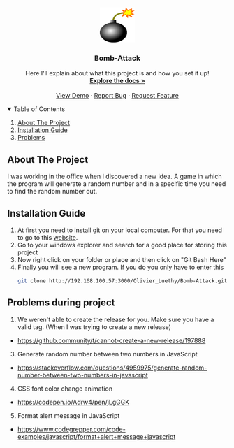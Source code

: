 <!-- PROJECT LOGO -->
<br />
<p align="center">
  <a href="https://github.com/Oli7000/Tic-Tac-Toe-in-JS.git">
    <img src="images/bomb.png" alt="Logo" width="80" height="80">
  </a>

  <h3 align="center">Bomb-Attack</h3>

  <p align="center">
    Here I'll explain about what this project is and how you set it up!
    <br />
    <a href="https://github.com/Oli7000/Bomb-Attack/blob/main/README.md"><strong>Explore the docs »</strong></a>
    <br />
    <br />
    <a href="https://github.com/Oli7000/Bomb-Attack.git">View Demo</a>
    ·
    <a href="https://github.com/Oli7000/Bomb-Attack.git/issues">Report Bug</a>
    ·
    <a href="https://github.com/Oli7000/Bomb-Attack.git/issues">Request Feature</a>
  </p>
</p>

<!-- TABLE OF CONTENTS -->
<details open="open">
  <summary>Table of Contents</summary>
  <ol>
    <li>
      <a href="#about-the-project">About The Project</a>
    </li>
    <li>
      <a href="#installation-guide">Installation Guide</a>
    </li>
    <li>
      <a href="#problems-during-project">Problems</a>
    </li>
  </ol>
</details>

<!-- ABOUT THE PROJECT -->
## About The Project

I was working in the office when I discovered a new idea. A game in which the program will generate a random number and in a specific time you need to find the random number out.

<!-- INSTALLATION -->
## Installation Guide

1. At first you need to install git on your local computer. For that you need to go to this [website](https://git-scm.com/downloads).
2. Go to your windows explorer and search for a good place for storing this project
3. Now right click on your folder or place and then click on "Git Bash Here"
4. Finally you will see a new program. If you do you only have to enter this
   ```sh
   git clone http://192.168.100.57:3000/Olivier_Luethy/Bomb-Attack.git
   ```
<!-- PROBLEM-SOLVING DURING PROJECT -->
## Problems during project

1. We weren't able to create the release for you. Make sure you have a valid tag. (When I was trying to create a new release)
- https://github.community/t/cannot-create-a-new-release/197888
3. Generate random number between two numbers in JavaScript
- https://stackoverflow.com/questions/4959975/generate-random-number-between-two-numbers-in-javascript
4. CSS font color change animation
- https://codepen.io/Adrw4/pen/jLgGGK
5. Format alert message in JavaScript
- https://www.codegrepper.com/code-examples/javascript/format+alert+message+javascript
